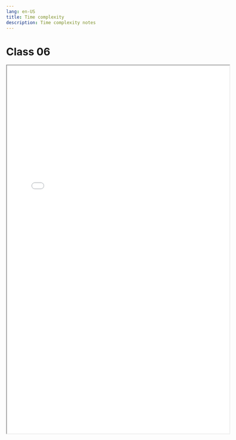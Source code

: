 ```yaml
---
lang: en-US
title: Time complexity
description: Time complexity notes
---
```


# Class 06

<iframe src="/pdfs/06-time-complexities.pdf" width="120%" height="1000"></iframe>

